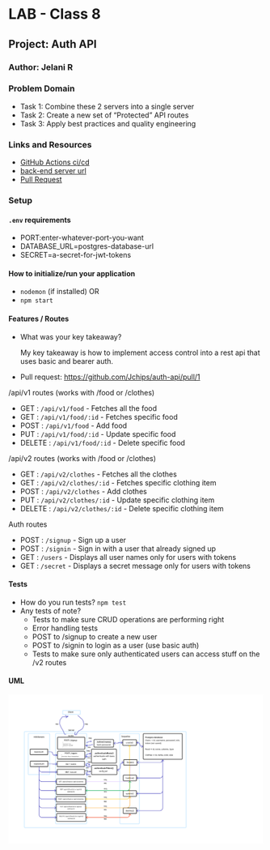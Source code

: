# LAB - Class 8

## Project: Auth API

### Author: Jelani R

### Problem Domain  

- Task 1: Combine these 2 servers into a single server
- Task 2: Create a new set of “Protected” API routes
- Task 3: Apply best practices and quality engineering

### Links and Resources

- [GitHub Actions ci/cd](https://github.com/Jchips/auth-api/actions)
- [back-end server url](https://auth-api-dev-4rc4.onrender.com)
- [Pull Request](https://github.com/Jchips/auth-api/pull/1)

### Setup

#### `.env` requirements

- PORT:enter-whatever-port-you-want
- DATABASE_URL=postgres-database-url
- SECRET=a-secret-for-jwt-tokens

#### How to initialize/run your application

- `nodemon` (if installed) OR
- `npm start`

#### Features / Routes

- What was your key takeaway?

    My key takeaway is how to implement access control into a rest api that uses basic and bearer auth.

- Pull request: <https://github.com/Jchips/auth-api/pull/1>

/api/v1 routes (works with /food or /clothes)

- GET : `/api/v1/food` - Fetches all the food
- GET : `/api/v1/food/:id` - Fetches specific food
- POST : `/api/v1/food` - Add food
- PUT : `/api/v1/food/:id` - Update specific food
- DELETE : `/api/v1/food/:id` - Delete specific food

/api/v2 routes (works with /food or /clothes)

- GET : `/api/v2/clothes` - Fetches all the clothes
- GET : `/api/v2/clothes/:id` - Fetches specific clothing item
- POST : `/api/v2/clothes` - Add clothes
- PUT : `/api/v2/clothes/:id` - Update specific clothing item
- DELETE : `/api/v2/clothes/:id` - Delete specific clothing item

Auth routes

- POST : `/signup` - Sign up a user
- POST : `/signin` - Sign in with a user that already signed up
- GET : `/users` - Displays all user names only for users with tokens
- GET : `/secret` - Displays a secret message only for users with tokens

#### Tests

- How do you run tests?
`npm test`
- Any tests of note?
  - Tests to make sure CRUD operations are performing right
  - Error handling tests
  - POST to /signup to create a new user
  - POST to /signin to login as a user (use basic auth)
  - Tests to make sure only authenticated users can access stuff on the /v2 routes

#### UML

![Lab 8 UML](./src/assets/lab-8-uml.png)
